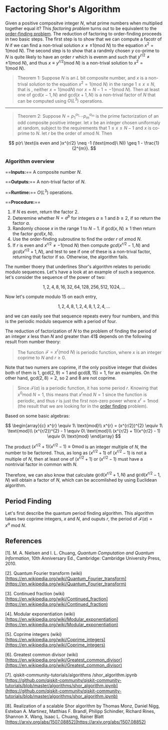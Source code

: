 # Factoring Shor's Algorithm

Given a positive compositve integer $N$, what prime numbers when multiplied together equal it? This *factoring problem* turns out to be equivalent to the [order-finding problem](order_finding.md). The reduction of factoring to order-finding proceeds in two basic steps. The first step is to show that we can compute a facotr of $N$ if we can find a non-trival solution $x\neq \pm 1(\text{mod}\ N)$ to the equation $x^{2} = 1 (\text{mod}\ N)$. The second step is to show that a randmly chosen $y$ co-prime to $N$ is quite likely to have an order $r$ which is evenm and such that $y^{r/2}\neq \pm 1 (\text{mod} \ N)$, and thus $x\equiv y^{r/2} (\text{mod}\ N)$ is a non-trival solution to $x^{2} = 1(\text{mod} \ N)$. 

> Theorem 1: Suppose $N$ is an $L$ bit composite number, and $x$ is a non-trival solution to the equation $x^{2} = 1(\text{mod}\ N)$ in the range $1\leq x \leq N$, that is , neither $x = 1(\text{mod} N)$ nor $x = N-1 = -1(\text{mod}\ N)$. Then at least one of gcd$(x-1,N)$ and gcd$(x+1,N)$ is a non-trival factor of $N$ that can be computed using $O(L^{3})$ operations.

---

> Theorem 2: Suppose $N = p_{1}^{\alpha_1}\cdots p_{m}^{\alpha_m}$ is the prime factorization of an odd composite positive integer. let $x$ be an integer chosen uniformaly at random, subject to the requirements that $1\leq x \leq N-1$ and $x$ is co-prime to $N$. let $r$ be the order of $x \text{mod}\ N$. Then

$$
p(r\ \text{is even and }x^{r/2} \neq -1 (\text{mod}\ N)) \geq 1 - \frac{1}{2^{m}}.
$$

### Algorithm overview
==**Inputs:**== A composite number $N$.

==**Outputs:**== A non-trival factor of $N$. 

==**Runtime:**== $O(L^{3})$ operations.

==**Procedure:**== 

1.  If $N$ es even, return the factor 2.
2.  Deteremine whether $N = a^{b}$ for integers $a\geq 1$ and $b\geq 2$, if so return the factor $a$.
3.  Randomly choose $x$ in the range $1$ to $N-1$. if $\text{gcd}(x,N)\geq 1$ then return the factor $gcd(x,N)$.
4.  Use the order-finding subroutine to find the order $r$ of $x \text{mod} \ N$.
5.  If $r$ is even and $x^{r/2} \neq -1(\text{mod}\ N)$  then compute $gcd(x^{r/2}-1,N)$ and $gcd(x^{r/2}+1,N)$, and test to see if one of these is a non-trival factor, returning that factor if so. Otherwise, the algorithm fails.


The number thoery that underlines Shor's algorithm relates to periodic modulo sequences. Let's have a look at an example of such a sequence. let's consider the sequence of the power of two:

$$
1,2,4,8,16,32,64,128,256,512,1024,...
$$

Now let's compute modulo 15 on each entry,

$$
1,2,4,8,1,2,4,8,1,2,4,...
$$

and we can easily see that sequence repeats every four numbers, and this is the periodic modulo sequence with a period of four.

The reduction of factorization of $N$ to the problem of finding the period of an integer $x$ less than $N$ and greater than 41$ depends on the following result from number theory:

> The function $\mathcal{F} = x^{r} (\text{mod}\ N)$ is periodic function, where $x$ is an integer coprime to $N$ and $r\geq0$.

Note that two numers are coprime, if the only positive integer that divides both of them is 1, $\text{gcd}(2,9) = 1$ and $\text{gcd}(8,15) = 1$, for an examples. On the other hand, $\text{gcd}(2,8) = 2$, so $2$ and $8$ are not coprime.

> Since $\mathcal{F}(a)$ is a periodic function, it has some period $r$. Knowing that $x^{0} \text{mod} \ N =1$, this means that $x^{r} \text{mod} \ N =1$ since the function is periodic, and thus $r$ is just the first non-zero power where $x^{r} = 1 \text{mod}$ (the result that we are looking for in the [order finding](./order_finding.md) problem).

Based on some basic algebras:

$$
\begin{array}{c}
x^{r} \equiv 1\ \text{mod}\\
x^{r} = (x^{r/2})^{2} \equiv 1\ \text{mod}\\
(x^{r/2})^{2} - 1 \equiv 0\ \text{mod}\\
(x^{r/2} + 1)(x^{r/2} - 1) \equiv 0\ \text{mod}
\end{array}
$$

The product $(x^{r/2} + 1)(x^{r/2} - 1) \equiv 0 \text{mod}$ is an integer multiple of $N$, the number to be factored. Thus, as long as $(x^{r/2} + 1)$ of $(x^{r/2} - 1)$ is not a multiple of $N$, then at least one of $(x^{r/2} + 1)$ or $(x^{r/2} - 1)$ must have a nontrivial factor in common with $N$.

Therefore, we can also know that calculate $\text{gcd}(x^{r/2} + 1,N)$ and $\text{gcd}(x^{r/2} - 1,N)$ will obtain a factor of $N$, which can be accomlished by using Euclidean algorithm.

## Period Finding
Let's first describe the quantum period finding algorithm. This algorithm takes two coprime integers, $x$ and $N$, and ouputs $r$, the period of $\mathcal{F}(a) = x^{a}\ \text{mod} \ N$.

## References 

[1]. M. A. Nielsen and I. L. Chuang, *Quantum Computation and Quantum Information*, 10th Anniversary Ed., Cambridge: Cambridge University Press, 2010.

[2]. Quantum Fourier transform (wiki) [https://en.wikipedia.org/wiki/Quantum_Fourier_transform](https://en.wikipedia.org/wiki/Quantum_Fourier_transform)

[3]. Continued fraction (wiki) [https://en.wikipedia.org/wiki/Continued_fraction](https://en.wikipedia.org/wiki/Continued_fraction)

[4]. Modular exponentiation (wiki) [https://en.wikipedia.org/wiki/Modular_exponentiation](https://en.wikipedia.org/wiki/Modular_exponentiation)

[5]. Coprime integers (wiki) [https://en.wikipedia.org/wiki/Coprime_integers](https://en.wikipedia.org/wiki/Coprime_integers)

[6]. Greatest common divisor (wiki) [https://en.wikipedia.org/wiki/Greatest_common_divisor](https://en.wikipedia.org/wiki/Greatest_common_divisor)

[7]. qiskit-community-tutorials/algorithms
/shor_algorithm.ipynb [https://github.com/qiskit-community/qiskit-community-tutorials/blob/master/algorithms/shor_algorithm.ipynb](https://github.com/qiskit-community/qiskit-community-tutorials/blob/master/algorithms/shor_algorithm.ipynb)

[8]. Realization of a scalable Shor algorithm by Thomas Monz, Daniel Nigg, Esteban A. Martinez, Matthias F. Brandl, Philipp Schindler, Richard Rines, Shannon X. Wang, Isaac L. Chuang, Rainer Blatt [https://arxiv.org/abs/1507.08852](https://arxiv.org/abs/1507.08852)